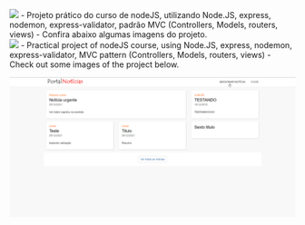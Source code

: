 <img src="https://upload.wikimedia.org/wikipedia/commons/thumb/0/05/Flag_of_Brazil.svg/22px-Flag_of_Brazil.svg.png">  - Projeto prático do curso de nodeJS, utilizando Node.JS, express, nodemon, express-validator, padrão MVC (Controllers, Models, routers, views) - Confira abaixo algumas imagens do projeto.
<br>
<img src="https://upload.wikimedia.org/wikipedia/commons/thumb/a/a4/Flag_of_the_United_States.svg/23px-Flag_of_the_United_States.svg.png"> - Practical project of nodeJS course, using Node.JS, express, nodemon, express-validator, MVC pattern (Controllers, Models, routers, views) - Check out some images of the project below.
<br>
<div style="text-align: center">
  <img src="img/portal_noticia.gif">
</div>
